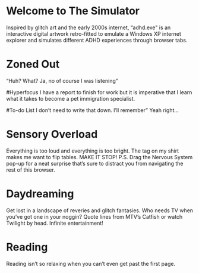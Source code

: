 # Welcome to The Simulator

Inspired by glitch art and the early 2000s internet, “adhd.exe" is an interactive digital artwork retro-fitted to emulate a Windows XP internet explorer and simulates different ADHD experiences through browser tabs.

# Zoned Out
“Huh? What? Ja, no of course I was listening”

#Hyperfocus
I have a report to finish for work but it is imperative that I learn what it takes to become a pet immigration specialist.

#To-do List
I don’t need to write that down. I’ll remember” Yeah right…

# Sensory Overload
Everything is too loud and everything is too bright. The tag on my shirt makes me want to flip tables. MAKE IT STOP!
P.S. Drag the Nervous System pop-up for a neat surprise that’s sure to distract you from navigating the rest of this browser.

# Daydreaming
Get lost in a landscape of reveries and glitch fantasies. Who needs TV when you’ve got one in your noggin? 
Quote lines from MTV’s Catfish or watch Twilight by head. Infinite entertainment!

# Reading
Reading isn’t so relaxing when you can’t even get past the first page.

